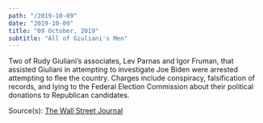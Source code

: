 ```yaml
---
path: "/2019-10-09"
date: "2019-10-09"
title: "09 October, 2019"
subtitle: "All of Giuliani's Men"
---
```


Two of Rudy Giuliani’s associates, Lev Parnas and Igor Fruman, that assisted Giuliani in attempting to investigate Joe Biden were arrested attempting to flee the country. Charges include conspiracy, falsification of records, and lying to the Federal Election Commission about their political donations to Republican candidates.


Source(s): <a href="https://www.wsj.com/articles/two-foreign-born-men-who-helped-giuliani-on-ukraine-arrested-on-campaign-finance-charges-11570714188" target="_blank" rel="noopener noreferrer">The Wall Street Journal</a>
